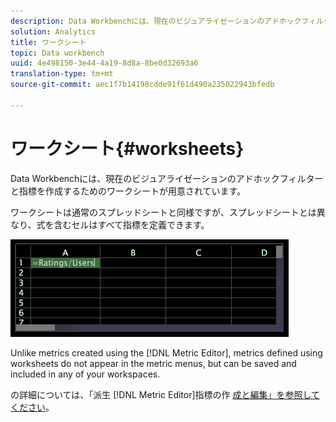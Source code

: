 ```yaml
---
description: Data Workbenchには、現在のビジュアライゼーションのアドホックフィルターと指標を作成するためのワークシートが用意されています。
solution: Analytics
title: ワークシート
topic: Data workbench
uuid: 4e498150-3e44-4a19-8d8a-8be0d32693a6
translation-type: tm+mt
source-git-commit: aec1f7b14198cdde91f61d490a235022943bfedb

---
```



# ワークシート{#worksheets}

Data Workbenchには、現在のビジュアライゼーションのアドホックフィルターと指標を作成するためのワークシートが用意されています。

ワークシートは通常のスプレッドシートと同様ですが、スプレッドシートとは異なり、式を含むセルはすべて指標を定義できます。

![](assets/vis_Worksheet_TextAndFormula.png)

Unlike metrics created using the [!DNL Metric Editor], metrics defined using worksheets do not appear in the metric menus, but can be saved and included in any of your workspaces.

の詳細については、「派生 [!DNL Metric Editor]指標の作 [成と編集」を参照してください](../../../../home/c-get-started/c-admin-intrf/c-prof-mgr/c-drvd-mtrcs.md#concept-e41723b342a849309874b26232224a40)。
